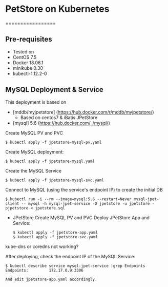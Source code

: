 # PetStore on Kubernetes
=================

## Pre-requisites
* Tested on 
* CentOS 7.5
* Docker 18.06.1
* minikube 0.30
* kubectl-1.12.2-0


## MySQL Deployment & Service

This deployment is based on 
* [mddb/myjpetstore] (https://hub.docker.com/r/mddb/myjpetstore/)
  * Based on centos7 & iBatis JPetStore
* [mysql] 5.6 (https://hub.docker.com/_/mysql/)


Create MySQL PV and PVC
  ```
  $ kubectl apply -f jpetstore-mysql-pv.yaml
  ```

Create MySQL deployment:
  ```
  $ kubectl apply -f jpetstore-mysql.yaml
  ```

Create the MySQL Service
  ```
  $ kubectl apply -f jpetstore-mysql-svc.yaml
  ```

Connect to MySQL (using the service's endpoint IP) to create the initial DB
  ```
  $ kubectl run -i --rm --image=mysql:5.6 --restart=Never mysql-jpet-client -- mysql -h mysql-jpet-service -D jpetstore -u jpetstore -pjpetstore < jpetstore.sql
  ```

- JPetStore
Create MySQL PV and PVC
Deploy JPetStore App and Service:
  ```
  $ kubectl apply -f jpetstore-app.yaml
  $ kubectl apply -f jpetstore-svc.yaml
  ```

kube-dns or coredns not working?

After deploying, check the endpoint IP of the MySQL Service:
  ```
  $ kubectl describe service mysql-jpet-service |grep Endpoints
  Endpoints:         172.17.0.9:3306
  
And edit jpetstore-app.yaml accordingly.

